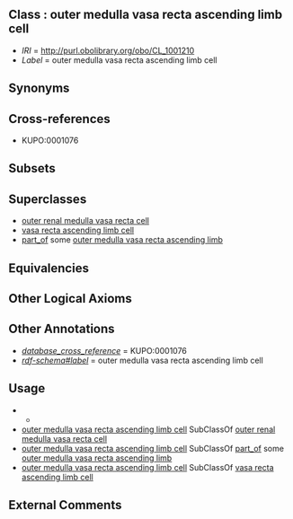 
## Class : outer medulla vasa recta ascending limb cell

 * *IRI* = http://purl.obolibrary.org/obo/CL_1001210
 * *Label* = outer medulla vasa recta ascending limb cell

## Synonyms


## Cross-references

 * KUPO:0001076

## Subsets


## Superclasses

 * [outer renal medulla vasa recta cell](../../CL/27/CL_1001127.md)
 * [vasa recta ascending limb cell](../../CL/31/CL_1001131.md)
 * [part_of](../../BFO/50/BFO_0000050.md) some [outer medulla vasa recta ascending limb](../../UBERON/93/UBERON_0009093.md)

## Equivalencies


## Other Logical Axioms


## Other Annotations

 * *[database_cross_reference](../../ef/oboInOwl#hasDbXref.md)* = KUPO:0001076
 * *[rdf-schema#label](../../el/rdf-schema#label.md)* = outer medulla vasa recta ascending limb cell

## Usage

 * -
 * [outer medulla vasa recta ascending limb cell](../../CL/10/CL_1001210.md) SubClassOf [outer renal medulla vasa recta cell](../../CL/27/CL_1001127.md)
 * [outer medulla vasa recta ascending limb cell](../../CL/10/CL_1001210.md) SubClassOf [part_of](../../BFO/50/BFO_0000050.md) some [outer medulla vasa recta ascending limb](../../UBERON/93/UBERON_0009093.md)
 * [outer medulla vasa recta ascending limb cell](../../CL/10/CL_1001210.md) SubClassOf [vasa recta ascending limb cell](../../CL/31/CL_1001131.md)

## External Comments

